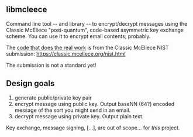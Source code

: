 ## libmcleece

Command line tool -- and library -- to encrypt/decrypt messages using the Classic McEliece "post-quantum", code-based asymmetric key exchange scheme. You can use it to encrypt email contents, probably.

The [code that does the real work](https://github.com/sz3/libmcleece/tree/master/src/third_party_lib/mceliece8192128) is from the Classic McEliece NIST submission:
https://classic.mceliece.org/nist.html

The submission is not a standard yet!

## Design goals

1. generate public/private key pair
2. encrypt message using public key. Output baseNN (64?) encoded message of the sort you might send in an email.
3. decrypt message using private key. Output plain text.

Key exchange, message signing, [...], are out of scope... for *this* project.

